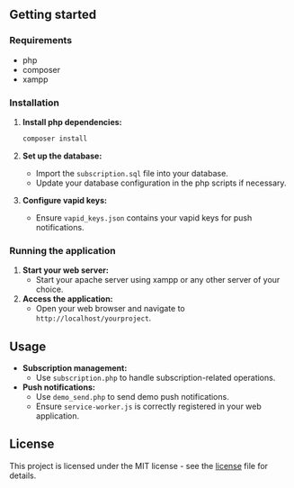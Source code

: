 ## Getting started

### Requirements

- php
- composer
- xampp

### Installation

1. **Install php dependencies:**

   ```sh
   composer install
   ```

2. **Set up the database:**
   - Import the `subscription.sql` file into your database.
   - Update your database configuration in the php scripts if necessary.
3. **Configure vapid keys:**
   - Ensure `vapid_keys.json` contains your vapid keys for push notifications.

### Running the application

1. **Start your web server:**
   - Start your apache server using xampp or any other server of your choice.
2. **Access the application:**
   - Open your web browser and navigate to `http://localhost/yourproject`.

## Usage

- **Subscription management:**
  - Use `subscription.php` to handle subscription-related operations.
- **Push notifications:**
  - Use `demo_send.php` to send demo push notifications.
  - Ensure `service-worker.js` is correctly registered in your web application.

## License

This project is licensed under the MIT license - see the [license](license) file for details.
